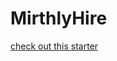 # MirthlyHire
[check out this starter](https://airy-clipper-4f0.notion.site/Mirthly-Hire-Git-CMDs-0360b1336c4f49da9eeadd43d6f55a9c?pvs=4)

